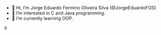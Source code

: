 - 👋 Hi, I’m Jorge Eduardo Fermino Oliveira Silva (@JorgeEduardoFOS)
- 👀 I’m interested in C and Java programming.
- 🌱 I’m currently learning OOP.
<!--,- 💞️ I’m looking to collaborate on ...
- 📫 How to reach me ... -->II

<!---
JorgeEduardoFOS/JorgeEduardoFOS is a ✨ special ✨ repository because its `README.md` (this file) appears on your GitHub profile.
You can click the Preview link to take a look at your changes.
--->
